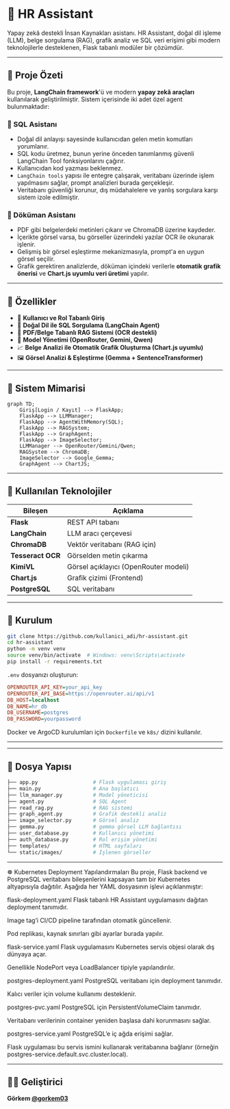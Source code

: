 # 🤖 HR Assistant

Yapay zekâ destekli İnsan Kaynakları asistanı. HR Assistant, doğal dil işleme (LLM), belge sorgulama (RAG), grafik analiz ve SQL veri erişimi gibi modern teknolojilerle desteklenen, Flask tabanlı modüler bir çözümdür.

---

## 📌 Proje Özeti

Bu proje, **LangChain framework**'ü ve modern **yapay zekâ araçları** kullanılarak geliştirilmiştir. Sistem içerisinde iki adet özel agent bulunmaktadır:

### 🧠 SQL Asistanı
- Doğal dil anlayışı sayesinde kullanıcıdan gelen metin komutları yorumlanır.
- SQL kodu üretmez, bunun yerine önceden tanımlanmış güvenli LangChain Tool fonksiyonlarını çağırır.
- Kullanıcıdan kod yazması beklenmez.
- `LangChain tools` yapısı ile entegre çalışarak, veritabanı üzerinde işlem yapılmasını sağlar, prompt analizleri burada gerçekleşir.
- Veritabanı güvenliği korunur, dış müdahalelere ve yanlış sorgulara karşı sistem izole edilmiştir.

### 📄 Döküman Asistanı
- PDF gibi belgelerdeki metinleri çıkarır ve ChromaDB üzerine kaydeder.
- İçerikte görsel varsa, bu görseller üzerindeki yazılar OCR ile okunarak işlenir.
- Gelişmiş bir görsel eşleştirme mekanizmasıyla, prompt'a en uygun görsel seçilir.
- Grafik gerektiren analizlerde, döküman içindeki verilerle **otomatik grafik önerisi** ve **Chart.js uyumlu veri üretimi** yapılır.

---

## 🚀 Özellikler

- 🔐 **Kullanıcı ve Rol Tabanlı Giriş**
- 💬 **Doğal Dil ile SQL Sorgulama (LangChain Agent)**
- 📄 **PDF/Belge Tabanlı RAG Sistemi (OCR destekli)**
- 🧠 **Model Yönetimi (OpenRouter, Gemini, Qwen)**
- 📈 **Belge Analizi ile Otomatik Grafik Oluşturma (Chart.js uyumlu)**
- 🖼️ **Görsel Analizi & Eşleştirme (Gemma + SentenceTransformer)**

---

## 🧱 Sistem Mimarisi

```mermaid
graph TD;
    Giriş[Login / Kayıt] --> FlaskApp;
    FlaskApp --> LLMManager;
    FlaskApp --> AgentWithMemory(SQL);
    FlaskApp --> RAGSystem;
    FlaskApp --> GraphAgent;
    FlaskApp --> ImageSelector;
    LLMManager --> OpenRouter/Gemini/Qwen;
    RAGSystem --> ChromaDB;
    ImageSelector --> Google_Gemma;
    GraphAgent --> ChartJS;
```

---

## 🧰 Kullanılan Teknolojiler

| Bileşen | Açıklama |
|--------|----------|
| **Flask** | REST API tabanı |
| **LangChain** | LLM aracı çerçevesi |
| **ChromaDB** | Vektör veritabanı (RAG için) |
| **Tesseract OCR** | Görselden metin çıkarma |
| **KimiVL** | Görsel açıklayıcı (OpenRouter modeli) |
| **Chart.js** | Grafik çizimi (Frontend) |
| **PostgreSQL** | SQL veritabanı |

---

## 🔧 Kurulum

```bash
git clone https://github.com/kullanici_adi/hr-assistant.git
cd hr-assistant
python -m venv venv
source venv/bin/activate  # Windows: venv\Scripts\activate
pip install -r requirements.txt
```

`.env` dosyanızı oluşturun:

```ini
OPENROUTER_API_KEY=your_api_key
OPENROUTER_API_BASE=https://openrouter.ai/api/v1
DB_HOST=localhost
DB_NAME=hr_db
DB_USERNAME=postgres
DB_PASSWORD=yourpassword
```

Docker ve ArgoCD kurulumları için `Dockerfile` ve `k8s/` dizini kullanılır.

---

---

## 📁 Dosya Yapısı

```bash
├── app.py                  # Flask uygulaması giriş
├── main.py                 # Ana başlatıcı
├── llm_manager.py          # Model yöneticisi
├── agent.py                # SQL Agent
├── read_rag.py             # RAG sistemi
├── graph_agent.py          # Grafik destekli analiz
├── image_selector.py       # Görsel analiz
├── gemma.py                # gemma görsel LLM bağlantısı
├── user_database.py        # Kullanıcı yönetimi
├── auth_database.py        # Rol erişim yönetimi
├── templates/              # HTML sayfaları
└── static/images/          # İşlenen görseller
```
---
☸️ Kubernetes Deployment Yapılandırmaları
Bu proje, Flask backend ve PostgreSQL veritabanı bileşenlerini kapsayan tam bir Kubernetes altyapısıyla dağıtılır. Aşağıda her YAML dosyasının işlevi açıklanmıştır:

flask-deployment.yaml
Flask tabanlı HR Assistant uygulamasını dağıtan deployment tanımıdır.

Image tag’i CI/CD pipeline tarafından otomatik güncellenir.

Pod replikası, kaynak sınırları gibi ayarlar burada yapılır.

flask-service.yaml
Flask uygulamasını Kubernetes servis objesi olarak dış dünyaya açar.

Genellikle NodePort veya LoadBalancer tipiyle yapılandırılır.

postgres-deployment.yaml
PostgreSQL veritabanı için deployment tanımıdır.

Kalıcı veriler için volume kullanımı desteklenir.

postgres-pvc.yaml
PostgreSQL için PersistentVolumeClaim tanımıdır.

Veritabanı verilerinin container yeniden başlasa dahi korunmasını sağlar.

postgres-service.yaml
PostgreSQL’e iç ağda erişimi sağlar.

Flask uygulaması bu servis ismini kullanarak veritabanına bağlanır (örneğin postgres-service.default.svc.cluster.local).

---

## 🧑‍💻 Geliştirici
**Görkem [@gorkem03](https://github.com/gorkem03)**

